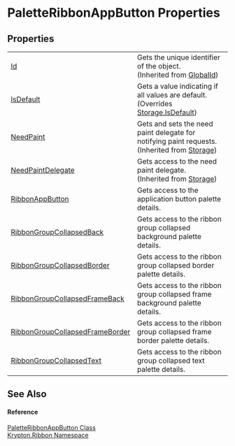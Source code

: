 # PaletteRibbonAppButton Properties




## Properties
<table>
<tr>
<td><a href="71a6846f-bfb6-fb58-b361-6b43ae0583a8.md">Id</a></td>
<td>Gets the unique identifier of the object.<br />(Inherited from <a href="9ef2ca3a-e03e-8927-105a-2f9a6fbdf849.md">GlobalId</a>)</td></tr>
<tr>
<td><a href="64108915-caa5-e306-9b4b-9e432db52f4a.md">IsDefault</a></td>
<td>Gets a value indicating if all values are default.<br />(Overrides <a href="bbc0e831-9474-3bce-65dc-0625d793d8c1.md">Storage.IsDefault</a>)</td></tr>
<tr>
<td><a href="097a0f47-e60c-4bf7-802c-8391c6d8feff.md">NeedPaint</a></td>
<td>Gets and sets the need paint delegate for notifying paint requests.<br />(Inherited from <a href="8406cf55-79a3-e579-4094-be084e489431.md">Storage</a>)</td></tr>
<tr>
<td><a href="879ca7f2-32c5-8581-44f2-c7aee6491db2.md">NeedPaintDelegate</a></td>
<td>Gets access to the need paint delegate.<br />(Inherited from <a href="8406cf55-79a3-e579-4094-be084e489431.md">Storage</a>)</td></tr>
<tr>
<td><a href="0ed7197b-5804-f9d4-8ef6-2f03ba6af51f.md">RibbonAppButton</a></td>
<td>Gets access to the application button palette details.</td></tr>
<tr>
<td><a href="5ecfa5f2-2487-e74b-dfc9-dc58ade9ef21.md">RibbonGroupCollapsedBack</a></td>
<td>Gets access to the ribbon group collapsed background palette details.</td></tr>
<tr>
<td><a href="94f77dc1-af6b-64d7-0cc8-d6fbbfb6e535.md">RibbonGroupCollapsedBorder</a></td>
<td>Gets access to the ribbon group collapsed border palette details.</td></tr>
<tr>
<td><a href="578da314-2286-8f3f-422c-fb6a371c7f6a.md">RibbonGroupCollapsedFrameBack</a></td>
<td>Gets access to the ribbon group collapsed frame background palette details.</td></tr>
<tr>
<td><a href="1fde72ae-4738-e080-62af-e30db46e6f8c.md">RibbonGroupCollapsedFrameBorder</a></td>
<td>Gets access to the ribbon group collapsed frame border palette details.</td></tr>
<tr>
<td><a href="e83cca07-83cf-2c24-5c70-21fccac98841.md">RibbonGroupCollapsedText</a></td>
<td>Gets access to the ribbon group collapsed text palette details.</td></tr>
</table>

## See Also


#### Reference
<a href="f075df9c-2cdd-c633-a82b-9644b038fa61.md">PaletteRibbonAppButton Class</a>  
<a href="1e9bc734-cff9-e9b8-f013-94cdac669794.md">Krypton.Ribbon Namespace</a>  
